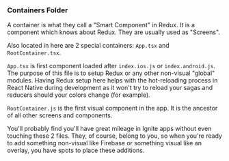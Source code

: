 ### Containers Folder

A container is what they call a "Smart Component" in Redux. It is a component
which knows about Redux. They are usually used as "Screens".

Also located in here are 2 special containers: `App.tsx` and `RootContainer.tsx`.

`App.tsx` is first component loaded after `index.ios.js` or `index.android.js`. The purpose of this file is to setup Redux or any other non-visual "global" modules. Having Redux setup here helps with the hot-reloading process in React Native during development as it won't try to reload your sagas and reducers should your colors change (for example).

`RootContainer.js` is the first visual component in the app. It is the ancestor of all other screens and components.

You'll probably find you'll have great mileage in Ignite apps without even touching these 2 files. They, of course, belong to you, so when you're ready to add something non-visual like Firebase or something visual like an overlay, you have spots to place these additions.
